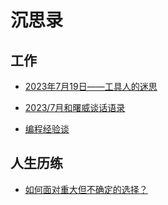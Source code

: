 # 沉思录

## 工作

- [2023年7月19日——工具人的迷思](./job/2023_07_19_thinked_job.md)

- [2023/7月和曙威谈话语录](./job/2023_07_23_shuwei_dialogues.md)
 
- [编程经验谈](./job/2023_09_07_programming_experience.md)

## 人生历练

- [如何面对重大但不确定的选择？](./life_experience/2023_09_07_how_to_face_big_but_uncertain_choices.md)
